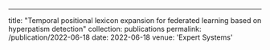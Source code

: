 ---
title: "Temporal positional lexicon expansion for federated learning based on hyperpatism detection"
collection: publications
permalink: /publication/2022-06-18
date: 2022-06-18
venue: 'Expert Systems'